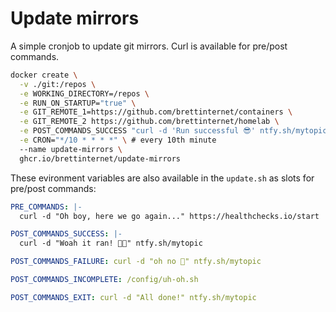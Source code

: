 # Update mirrors

A simple cronjob to update git mirrors. Curl is available for pre/post commands.

```sh
docker create \
  -v ./git:/repos \
  -e WORKING_DIRECTORY=/repos \
  -e RUN_ON_STARTUP="true" \
  -e GIT_REMOTE_1=https://github.com/brettinternet/containers \
  -e GIT_REMOTE_2 https://github.com/brettinternet/homelab \
  -e POST_COMMANDS_SUCCESS "curl -d 'Run successful 😎' ntfy.sh/mytopic" \
  -e CRON="*/10 * * * *" \ # every 10th minute
  --name update-mirrors \
  ghcr.io/brettinternet/update-mirrors
```

These evironment variables are also available in the `update.sh` as slots for pre/post commands:

```yaml
PRE_COMMANDS: |-
  curl -d "Oh boy, here we go again..." https://healthchecks.io/start

POST_COMMANDS_SUCCESS: |-
  curl -d "Woah it ran! 😮‍💨" ntfy.sh/mytopic

POST_COMMANDS_FAILURE: curl -d "oh no 🫨" ntfy.sh/mytopic

POST_COMMANDS_INCOMPLETE: /config/uh-oh.sh

POST_COMMANDS_EXIT: curl -d "All done!" ntfy.sh/mytopic
```
